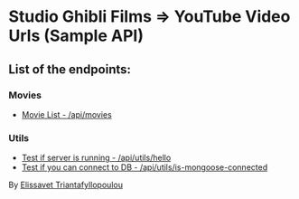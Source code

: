 Studio Ghibli Films =\> YouTube Video Urls (Sample API)
=======================================================

List of the endpoints:
----------------------

### Movies

-   [Movie List - /api/movies](https://ghibli-sample-api.herokuapp.com/api/movies)

### Utils

-   [Test if server is running - /api/utils/hello](https://ghibli-sample-api.herokuapp.com/api/utils/hello)
-   [Test if you can connect to DB - /api/utils/is-mongoose-connected](https://ghibli-sample-api.herokuapp.com/api/utils/is-mongoose-connected)

By [Elissavet Triantafyllopoulou](https://elissavet.me)
